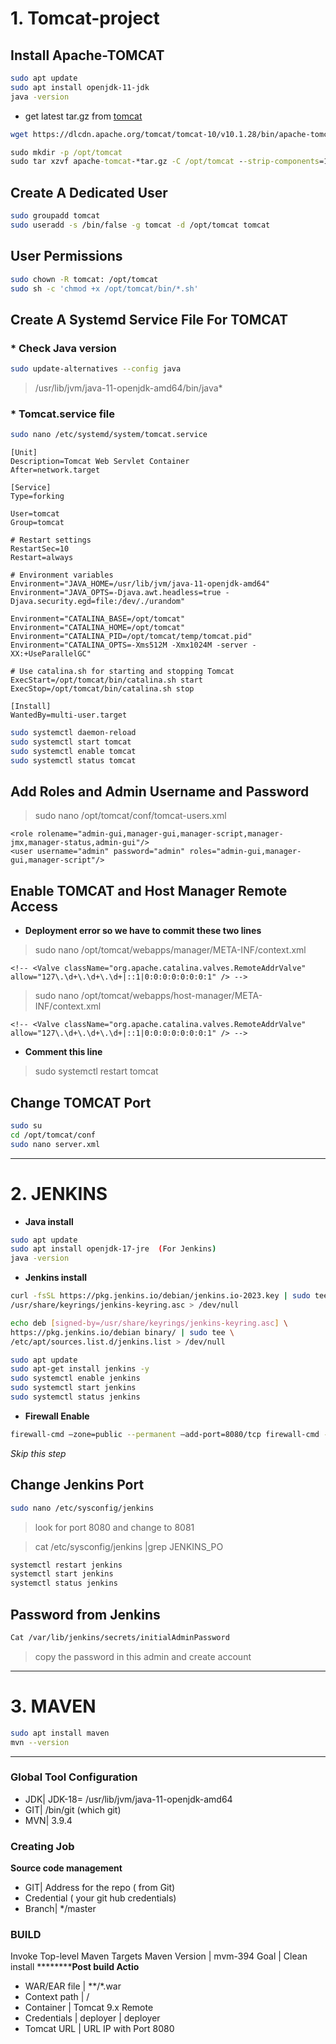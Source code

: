 # 1. Tomcat-project

## Install Apache-TOMCAT
```bash
sudo apt update 
sudo apt install openjdk-11-jdk
java -version
```
- get latest tar.gz from [tomcat](https://tomcat.apache.org/download)
```bash
wget https://dlcdn.apache.org/tomcat/tomcat-10/v10.1.28/bin/apache-tomcat-10.1.28.tar.gz        
```


```cmd 
sudo mkdir -p /opt/tomcat
sudo tar xzvf apache-tomcat-*tar.gz -C /opt/tomcat --strip-components=1
```

## Create A Dedicated User
```bash
sudo groupadd tomcat
sudo useradd -s /bin/false -g tomcat -d /opt/tomcat tomcat
```

## User Permissions
```bash
sudo chown -R tomcat: /opt/tomcat
sudo sh -c 'chmod +x /opt/tomcat/bin/*.sh'
```

## Create A Systemd Service File For TOMCAT
### * Check Java version
```bash
sudo update-alternatives --config java
```
> /usr/lib/jvm/java-11-openjdk-amd64/bin/java* 

### * Tomcat.service file
```bash
sudo nano /etc/systemd/system/tomcat.service
```



```nano
[Unit]
Description=Tomcat Web Servlet Container
After=network.target

[Service]
Type=forking

User=tomcat
Group=tomcat

# Restart settings
RestartSec=10
Restart=always

# Environment variables
Environment="JAVA_HOME=/usr/lib/jvm/java-11-openjdk-amd64"
Environment="JAVA_OPTS=-Djava.awt.headless=true -Djava.security.egd=file:/dev/./urandom"

Environment="CATALINA_BASE=/opt/tomcat"
Environment="CATALINA_HOME=/opt/tomcat"
Environment="CATALINA_PID=/opt/tomcat/temp/tomcat.pid"
Environment="CATALINA_OPTS=-Xms512M -Xmx1024M -server -XX:+UseParallelGC"

# Use catalina.sh for starting and stopping Tomcat
ExecStart=/opt/tomcat/bin/catalina.sh start
ExecStop=/opt/tomcat/bin/catalina.sh stop

[Install]
WantedBy=multi-user.target
```


```bash
sudo systemctl daemon-reload
sudo systemctl start tomcat
sudo systemctl enable tomcat
sudo systemctl status tomcat
```

## Add Roles and Admin Username and Password 
> sudo nano /opt/tomcat/conf/tomcat-users.xml
```nano
<role rolename="admin-gui,manager-gui,manager-script,manager-jmx,manager-status,admin-gui"/>
<user username="admin" password="admin" roles="admin-gui,manager-gui,manager-script"/>
```

## Enable TOMCAT and Host Manager Remote Access
- **Deployment error so we have to commit these two lines**

> sudo nano /opt/tomcat/webapps/manager/META-INF/context.xml
```nano
<!-- <Valve className="org.apache.catalina.valves.RemoteAddrValve"
allow="127\.\d+\.\d+\.\d+|::1|0:0:0:0:0:0:0:1" /> -->
```


>sudo nano /opt/tomcat/webapps/host-manager/META-INF/context.xml
```nano
<!-- <Valve className="org.apache.catalina.valves.RemoteAddrValve"
allow="127\.\d+\.\d+\.\d+|::1|0:0:0:0:0:0:0:1" /> -->
```
- **Comment this line** 

>sudo systemctl restart tomcat

## Change TOMCAT Port
```bash
sudo su 
cd /opt/tomcat/conf
sudo nano server.xml
```
---


# 2. JENKINS
- **Java install**
```bash
sudo apt update
sudo apt install openjdk-17-jre  (For Jenkins)
java -version
```
- **Jenkins install**
```bash
curl -fsSL https://pkg.jenkins.io/debian/jenkins.io-2023.key | sudo tee \
/usr/share/keyrings/jenkins-keyring.asc > /dev/null

echo deb [signed-by=/usr/share/keyrings/jenkins-keyring.asc] \
https://pkg.jenkins.io/debian binary/ | sudo tee \
/etc/apt/sources.list.d/jenkins.list > /dev/null
```
```bash
sudo apt update
sudo apt-get install jenkins -y
sudo systemctl enable jenkins
sudo systemctl start jenkins
sudo systemctl status jenkins
```
 - **Firewall Enable**
```bash 
firewall-cmd —zone=public --permanent —add-port=8080/tcp firewall-cmd --reload
```
 *Skip this step*

## Change Jenkins Port  
```bash
sudo nano /etc/sysconfig/jenkins
```
 > look for port 8080 and change to 8081
 
>cat /etc/sysconfig/jenkins |grep JENKINS_PO
```bash
systemctl restart jenkins
systemctl start jenkins
systemctl status jenkins
```
## Password from Jenkins
```bash
Cat /var/lib/jenkins/secrets/initialAdminPassword  
```
>copy the password in this admin and create account
---

# 3. MAVEN
```bash
sudo apt install maven
mvn --version
```

---


### Global Tool Configuration

- JDK| JDK-18= /usr/lib/jvm/java-11-openjdk-amd64
- GIT| /bin/git (which git)
- MVN| 3.9.4

### Creating Job
**Source code management** 
- GIT| Address for the repo ( from Git)
- Credential ( your git hub credentials)
- Branch| */master

### BUILD
Invoke Top-level Maven Targets
Maven Version | mvm-394
Goal | Clean install 
************************Post build Actio****************
- WAR/EAR file | **/*.war
- Context path | / 
- Container | Tomcat 9.x Remote
- Credentials | deployer | deployer 
- Tomcat URL | URL IP with Port 8080
